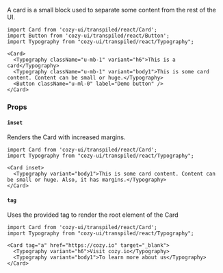 A card is a small block used to separate some content from the rest of the UI.

```
import Card from 'cozy-ui/transpiled/react/Card';
import Button from 'cozy-ui/transpiled/react/Button';
import Typography from "cozy-ui/transpiled/react/Typography";

<Card>
  <Typography className="u-mb-1" variant="h6">This is a card</Typography>
  <Typography className="u-mb-1" variant="body1">This is some card content. Content can be small or huge.</Typography>
  <Button className="u-ml-0" label="Demo button" />
</Card>
```

### Props

#### `inset`

Renders the Card with increased margins.

```
import Card from 'cozy-ui/transpiled/react/Card';
import Typography from "cozy-ui/transpiled/react/Typography";

<Card inset>
  <Typography variant="body1">This is some card content. Content can be small or huge. Also, it has margins.</Typography>
</Card>
```

#### `tag`

Uses the provided tag to render the root element of the Card

```
import Card from 'cozy-ui/transpiled/react/Card';
import Typography from "cozy-ui/transpiled/react/Typography";

<Card tag="a" href="https://cozy.io" target="_blank">
  <Typography variant="h6">Visit cozy.io</Typography>
  <Typography variant="body1">To learn more about us</Typography>
</Card>
```

